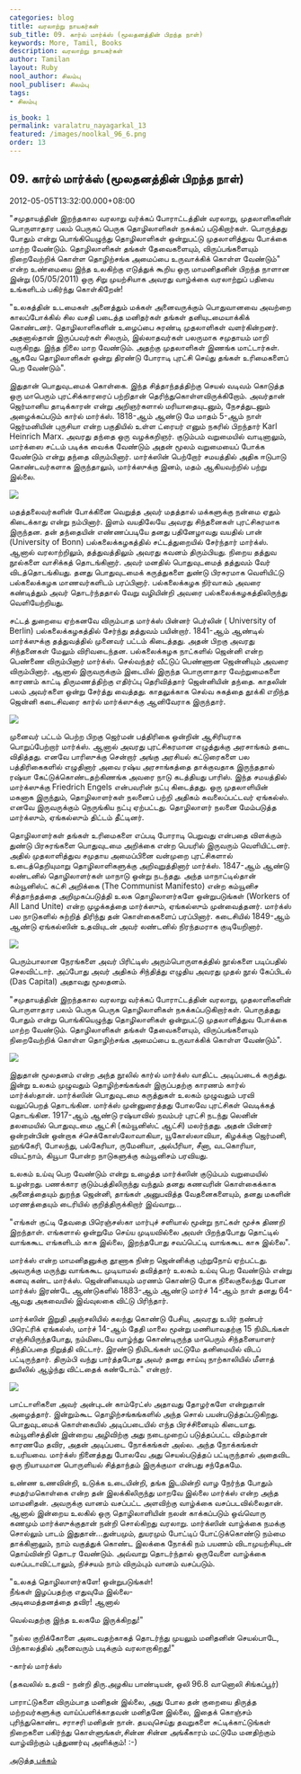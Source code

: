 ```yaml
---
categories: blog
title: வரலாற்று நாயகர்கள்
sub_title: 09. கார்ல் மார்க்ஸ் (மூலதனத்தின் பிறந்த நாள்)
keywords: More, Tamil, Books
description: வரலாற்று நாயகர்கள்
author: Tamilan
layout: Ruby
nool_author: சிலம்பு
nool_publiser: சிலம்பு
tags:
- சிலம்பு

is_book: 1
permalink: varalatru_nayagarkal_13
featured: /images/noolkal_96_6.png
order: 13
---
```



## 09. கார்ல் மார்க்ஸ் (மூலதனத்தின் பிறந்த நாள்)

2012-05-05T13:32:00.000+08:00

"சமுதாயத்தின் இறந்தகால வரலாறு வர்க்கப் போராட்டத்தின் வரலாறு, முதலாளிகளின் பொருளாதார பலம் பெருகப் பெருக தொழிலாளிகள் நசுக்கப் படுகிறார்கள். பொருத்தது போதும் என்று பொங்கியெழுந்து தொழிலாளிகள் ஒன்றுபட்டு முதலாளித்துவ போக்கை மாற்ற வேண்டும். தொழிலாளிகள் தங்கள் தேவைகளையும், விருப்பங்களையும் நிறைவேற்றிக் கொள்ள தொழிற்சங்க அமைப்பை உருவாக்கிக் கொள்ள வேண்டும்" என்ற உண்மையை இந்த உலகிற்கு எடுத்துக் கூறிய ஒரு மாமனிதனின் பிறந்த நாளான இன்று (05/05/2011) ஒரு சிறு முயற்சியாக அவரது வாழ்க்கை வரலாற்றுப் பதிவை உங்களிடம் பகிர்ந்து கொள்கிறேன்!

"உலகத்தின் உடமைகள் அனைத்தும் மக்கள் அனைவருக்கும் பொதுவானவை அவற்றை காலப்போக்கில் சில வசதி படைத்த மனிதர்கள் தங்கள் தனியுடமையாக்கிக் கொண்டனர். தொழிலாளிகளின் உழைப்பை சுரண்டி முதலாளிகள் வளர்கின்றனர். அதனால்தான் இருப்பவர்கள் சிலரும், இல்லாதவர்கள் பலருமாக சமுதாயம் மாறி வருகிறது. இந்த நிலை மாற வேண்டும். அதற்கு முதலாளிகள் இணங்க மாட்டார்கள். ஆகவே தொழிலாளிகள் ஒன்று திரண்டு போராடி புரட்சி செய்து தங்கள் உரிமைகளைப் பெற வேண்டும்".

இதுதான் பொதுவுடமைக் கொள்கை. இந்த சித்தாந்தத்திற்கு செயல் வடிவம் கொடுத்த ஒரு மாபெரும் புரட்சிக்காரரைப் பற்றிதான் தெரிந்துகொள்ளவிருக்கிறோம். அவர்தான் ஜெர்மானிய தாடிக்காரன் என்று அறிஞர்களால் மரியாதையுடனும், நேசத்துடனும் அழைக்கப்படும் கார்ல் மார்க்ஸ். 1818-ஆம் ஆண்டு மே மாதம் 5-ஆம் நாள் ஜெர்மனியின் புருசியா என்ற பகுதியில் உள்ள ட்ரையர் எனும் நகரில் பிறந்தார் Karl Heinrich Marx. அவரது தந்தை ஒரு வழக்கறிஞர். குடும்பம் வறுமையில் வாடினாலும், மார்க்ஸை சட்டம் படிக்க வைக்க வேண்டும் அதன் மூலம் வறுமையைப் போக்க வேண்டும் என்று தந்தை விரும்பினார். மார்க்ஸின் பெற்றோர் சமயத்தில் அதிக ஈடுபாடு கொண்டவர்களாக இருந்தாலும், மார்க்ஸுக்கு இனம், மதம் ஆகியவற்றில் பற்று இல்லை.

![](http://3.bp.blogspot.com/-tWHJo-y4VBw/T6SLvOv2DQI/AAAAAAAABlc/p4q2f1X552Y/s320/Karl+Marx.jpg)

மதத்தலைவர்களின் போக்கினை வெறுத்த அவர் மதத்தால் மக்களுக்கு நன்மை ஏதும் கிடைக்காது என்று நம்பினார். இளம் வயதிலேயே அவரது சிந்தனைகள் புரட்சிகரமாக இருந்தன. தன் தந்தையின் எண்ணப்படியே தனது பதினேழாவது வயதில் பான் (University of Bonn) பல்கலைக்கழகத்தில் சட்டத்துறையில் சேர்ந்தார் மார்க்ஸ். ஆனால் வரலாற்றிலும், தத்துவத்திலும் அவரது கவனம் திரும்பியது. நிறைய தத்துவ நூல்களை வாசிக்கத் தொடங்கினார். அவர் மனதில் பொதுவுடமைத் தத்துவம் வேர் விடத்தொடங்கியது. தனது பொதுவுடமைக் கருத்துகளை துண்டு பிரசுரமாக வெளியிட்டு பல்கலைக்கழக மாணவர்களிடம் பரப்பினார். பல்கலைக்கழக நிர்வாகம் அவரை கண்டித்தும் அவர் தொடர்ந்ததால் வேறு வழியின்றி அவரை பல்கலைக்கழகத்திலிருந்து வெளியேற்றியது.

சட்டத் துறையை ஏற்கனவே விரும்பாத மார்க்ஸ் பின்னர் பெர்லின் ( University of Berlin) பல்கலைக்கழகத்தில் சேர்ந்து தத்துவம் பயின்றார். 1841-ஆம் ஆண்டில் மார்க்ஸுக்கு தத்துவத்தில் முனைவர் பட்டம் கிடைத்தது. அதன் பிறகு அவரது சிந்தனைகள் மேலும் விரிவடைந்தன. பல்கலைக்கழக நாட்களில் ஜென்னி என்ற பெண்ணை விரும்பினார் மார்க்ஸ். செல்வந்தர் வீட்டுப் பெண்ணான ஜென்னியும் அவரை விரும்பினார். ஆனால் இருவருக்கும் இடையில் இருந்த பொருளாதார வேற்றுமைகளை காரணம் காட்டி திருமணத்திற்கு எதிர்ப்பு தெரிவித்தார் ஜென்னியின் தந்தை. காதலின் பலம் அவர்களை ஒன்று சேர்த்து வைத்தது. காதலுக்காக செல்வ சுகத்தை தூக்கி எறிந்த ஜென்னி கடைசிவரை கார்ல் மார்க்ஸுக்கு ஆனிவேராக இருந்தார்.

![](http://4.bp.blogspot.com/-sUl1KZF8qWw/T6SL2M9YWsI/AAAAAAAABlk/abdWrow7FCQ/s320/karlmarx-jenny.jpg)

முனைவர் பட்டம் பெற்ற பிறகு ஜெர்மன் பத்திரிகை ஒன்றின் ஆசிரியராக பொறுப்பேற்றார் மார்க்ஸ். ஆனால் அவரது புரட்சிகரமான எழுத்துக்கு அரசாங்கம் தடை விதித்தது. எனவே பாரிஸுக்கு சென்றார் அங்கு அரசியல் கட்டுரைகளை பல பத்திரிகைகளில் எழுதினார் அவை ரஷ்ய அரசாங்கத்தை தாக்குவதாக இருந்ததால் ரஷ்யா கேட்டுக்கொண்டதற்கிணங்க அவரை நாடு கடத்தியது பாரிஸ். இந்த சமயத்தில் மார்க்ஸுக்கு Friedrich Engels என்பவரின் நட்பு கிடைத்தது. ஒரு முதலாளியின் மகனாக இருந்தும், தொழிலாளர்கள் நலனைப் பற்றி அதிகம் கவலைப்பட்டவர் ஏங்கல்ஸ். எனவே இருவருக்கும் நெருங்கிய நட்பு ஏற்பட்டது. தொழிலாளர் நலனை மேம்படுத்த மார்க்ஸும், ஏங்கல்ஸும் திட்டம் தீட்டினர்.

தொழிலாளர்கள் தங்கள் உரிமைகளை எப்படி போராடி பெறுவது என்பதை விளக்கும் துண்டு பிரசுரங்களை பொதுவுடமை அறிக்கை என்ற பெயரில் இருவரும் வெளியிட்டனர். அதில் முதலாளித்துவ சமுதாய அமைப்பினை வன்முறை புரட்சிகளால் உடைத்தெறியுமாறு தொழிலாளிகளுக்கு அறிவுறுத்தினார் மார்க்ஸ். 1847-ஆம் ஆண்டு லண்டனில் தொழிலாளர்கள் மாநாடு ஒன்று நடந்தது. அந்த மாநாட்டில்தான் கம்யூனிஸ்ட் கட்சி அறிக்கை (The Communist Manifesto) என்ற கம்யூனிச சித்தாந்தத்தை அறிமுகப்படுத்தி உலக தொழிலாளர்களே ஒன்றுபடுங்கள் (Workers of All Land Unite) என்ற முழக்கத்தை மார்க்ஸும், ஏங்கல்ஸும் முன்வைத்தனர். மார்க்ஸ் பல நாடுகளில் சுற்றித் திரிந்து தன் கொள்கைகளைப் பரப்பினார். கடைசியில் 1849-ஆம் ஆண்டு ஏங்கல்ஸின் உதவியுடன் அவர் லண்டனில் நிரந்தமராக குடியேறினார்.

![](http://2.bp.blogspot.com/-W5fbGhnne4E/T6SL8mZkreI/AAAAAAAABls/M0eQ8_lNkVo/s320/Marx+Family_and_Engels.jpg)

பெரும்பாலான நேரங்களை அவர் பிரிட்டிஸ் அரும்பொருளகத்தில் நூல்களை படிப்பதில் செலவிட்டார். அப்போது அவர் அதிகம் சிந்தித்து எழுதிய அவரது முதல் நூல் கேப்பிடல் (Das Capital) அதாவது மூலதனம்.

"சமுதாயத்தின் இறந்தகால வரலாறு வர்க்கப் போராட்டத்தின் வரலாறு, முதலாளிகளின் பொருளாதார பலம் பெருக பெருக தொழிலாளிகள் நசுக்கப்படுகிறார்கள். பொருத்தது போதும் என்று பொங்கியெழுந்து தொழிலாளிகள் ஒன்றுபட்டு முதலாளித்துவ போக்கை மாற்ற வேண்டும். தொழிலாளிகள் தங்கள் தேவைகளையும், விருப்பங்களையும் நிறைவேற்றிக் கொள்ள தொழிற்சங்க அமைப்பை உருவாக்கிக் கொள்ள வேண்டும்".

![](http://1.bp.blogspot.com/-m6-c1gaqN0c/T6SMIzvmx6I/AAAAAAAABl0/MpX1XOviUWM/s1600/das-kapital.jpg)

இதுதான் மூலதனம் என்ற அந்த நூலில் கார்ல் மார்க்ஸ் வாதிட்ட அடிப்படைக் கருத்து. இன்று உலகம் முழுவதும் தொழிற்சங்கங்கள் இருப்பதற்கு காரணம் கார்ல் மார்க்ஸ்தான். மார்க்ஸின் பொதுவுடமை கருத்துகள் உலகம் முழுவதும் பரவி வலுப்பெறத் தொடங்கின. மார்க்ஸ் முன்னுரைத்தது போலவே புரட்சிகள் வெடிக்கத் தொடங்கின. 1917-ஆம் ஆண்டு ரஷ்யாவில் நவம்பர் புரட்சி நடந்து லெனின் தலமையில் பொதுவுடமை ஆட்சி (கம்யூனிஸ்ட் ஆட்சி) மலர்ந்தது. அதன் பின்னர் ஒன்றன்பின் ஒன்றாக ச்செக்கோஸ்லோவாகியா, யூகோஸ்லாவியா, கிழக்க்கு ஜெர்மனி, ஹங்கேரி, போலந்து, பல்கேரியா, ருமேனியா, அல்பீரியா, சீனா, வடகொரியா, வியட்நாம், கியூபா போன்ற நாடுகளுக்கு கம்யூனிசம் பரவியது.

உலகம் உய்வு பெற வேண்டும் என்று உழைத்த மார்க்ஸின் குடும்பம் வறுமையில் உழன்றது. பணக்கார குடும்பத்திலிருந்து வந்தும் தனது கணவரின் கொள்கைக்காக அனைத்தையும் துறந்த ஜென்னி, தாங்கள் அனுபவித்த வேதனைகளையும், தனது மகளின் மரணத்தையும் டைரியில் குறித்திருக்கிறார் இவ்வாறு...

"எங்கள் குட்டி தேவதை பிரெஞ்சஸ்கா மார்புச் சளியால் மூன்று நாட்கள் மூச்சு திணறி இறந்தாள். எங்களால் ஒன்றுமே செய்ய முடியவில்லை அவள் பிறந்தபோது தொட்டில் வாங்ககூட எங்களிடம் காசு இல்லை, இறந்தபோது சவப்பெட்டி வாங்ககூட காசு இல்லை".

மார்க்ஸ் என்ற மாமனிதனுக்கு தூணாக நின்ற ஜென்னிக்கு புற்றுநோய் ஏற்பட்டது. அவருக்கு மருந்து வாங்ககூட முடியாமல் தவித்தார் உலகம் உய்வு பெற வேண்டும் என்று கனவு கண்ட மார்க்ஸ். ஜென்னியையும் மரணம் கொண்டு போக நிலைகுலைந்து போன மார்க்ஸ் இரண்டே ஆண்டுகளில் 1883-ஆம் ஆண்டு மார்ச் 14-ஆம் நாள் தனது 64-ஆவது அகவையில் இவ்வுலகை விட்டு பிரிந்தார்.

மார்க்ஸின் இறுதி அஞ்சலியில் கலந்து கொண்டு பேசிய, அவரது உயிர் நண்பர் பிரெட்ரிக் ஏங்கல்ஸ், மார்ச் 14-ஆம் தேதி மாலை மூன்று மணியாவதற்கு 15 நிமிடங்கள் எஞ்சியிருந்தபோது, நம்மிடையே வாழ்ந்து கொண்டிருந்த மாபெரும் சிந்தனையாளர் சிந்திப்பதை நிறுத்தி விட்டார். இரண்டு நிமிடங்கள் மட்டுமே தனிமையில் விடப் பட்டிருந்தார். திரும்பி வந்து பார்த்தபோது அவர் தனது சாய்வு நாற்காலியில் மீளாத் துயிலில் ஆழ்ந்து விட்டதைக் கண்டோம்." என்றார்.

![](http://3.bp.blogspot.com/-pj7vhuWbOxo/T6SNJsZygjI/AAAAAAAABmE/23m8cwYcuc0/s320/karl-marx-fish.jpg)

பாட்டாளிகளை அவர் அன்புடன் காம்ரேட்ஸ் அதாவது தோழர்களே என்றுதான் அழைத்தார். இன்றும்கூட தொழிற்சங்கங்களில் அந்த சொல் பயன்படுத்தப்படுகிறது. பொதுவுடமைக் கொள்கையில் அடிப்படையில் எந்த பிரச்சினையும் கிடையாது. கம்யூனிசத்தின் இன்றைய அழிவிற்கு அது நடைமுறைப் படுத்தப்பட்ட விதம்தான் காரணமே தவிர, அதன் அடிப்படை நோக்கங்கள் அல்ல. அந்த நோக்கங்கள் உயரியவை. மார்க்ஸ் நினைத்தது போலவே அது செயல்படுத்தப் பட்டிருந்தால் அதைவிட ஒரு நியாயமான பொருளியல் சித்தாந்தம் இருக்குமா என்பது சந்தேகமே.

உண்ண உணவின்றி, உடுக்க உடையின்றி, தங்க இடமின்றி வாழ நேர்ந்த போதும் சமதர்மகொள்கை என்ற தன் இலக்கிலிருந்து மாறவே இல்லை மார்க்ஸ் என்ற அந்த மாமனிதன். அவருக்கு வானம் வசப்பட்ட அளவிற்கு வாழ்க்கை வசப்படவில்லைதான். ஆனால் இன்றைய உலகில் ஒரு தொழிலாளியின் நலன் காக்கப்படும் ஒவ்வொரு கணமும் மார்க்ஸுக்குதான் நன்றி சொல்கிறது வரலாறு. மார்க்ஸின் வாழ்க்கை நமக்கு சொல்லும் பாடம் இதுதான்...துன்பமும், துயரமும் போட்டிப் போட்டுக்கொண்டு நம்மை தாக்கினாலும், நாம் வகுத்துக் கொண்ட இலக்கை நோக்கி நம் பயணம் விடாமுயற்சியுடன் தொய்வின்றி தொடர வேண்டும். அவ்வாறு தொடர்ந்தால் ஒருவேளை வாழ்க்கை வசப்படாவிட்டாலும், நிச்சயம் நாம் விரும்பும் வானம் வசப்படும்.

"உலகத் தொழிலாளர்களே! ஒன்றுபடுங்கள்!  
நீங்கள் இழப்பதற்கு எதுவுமே இல்லை-  
அடிமைத்தனத்தை தவிர! ஆனால்

வெல்வதற்கு இந்த உலகமே இருக்கிறது!"

"நல்ல குறிக்கோளை அடைவதற்காகத் தொடர்ந்து முயலும் மனிதனின் செயல்பாடே, பிற்காலத்தில் அனைவரும் படிக்கும் வரலாறாகிறது!"

-கார்ல் மார்க்ஸ்

(தகவலில் உதவி - நன்றி திரு.அழகிய பாண்டியன், ஒலி 96.8 வானொலி சிங்கப்பூர்)

பாராட்டுகளை விரும்பாத மனிதன் இல்லை, அது போல தன் குறையை திருத்த மற்றவர்களுக்கு வாய்ப்பளிக்காதவன் மனிதனே இல்லை, இதைக் கொஞ்சம் புரிந்துகொண்ட சராசரி மனிதன் நான். தயவுசெய்து தவறுகளை சுட்டிக்காட்டுங்கள் நிறைகளை பகிர்ந்து கொள்ளுங்கள்,சின்ன சின்ன அங்கீகாரம் மட்டுமே மனதிற்கும் வாழ்விற்கும் புத்துணர்வு அளிக்கும்! :-)

[அடுத்த பக்கம்](varalatru_nayagarkal_14)